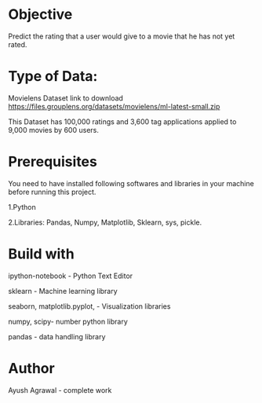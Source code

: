 # Objective
Predict the rating that a user would give to a movie that he has not yet rated.

# Type of Data:
Movielens Dataset link to download https://files.grouplens.org/datasets/movielens/ml-latest-small.zip

This Dataset has 100,000 ratings and 3,600 tag applications applied to 9,000 movies by 600 users. 

# Prerequisites
You need to have installed following softwares and libraries in your machine before running this project.

1.Python

2.Libraries: Pandas, Numpy, Matplotlib, Sklearn, sys, pickle.

# Build with
ipython-notebook - Python Text Editor

sklearn - Machine learning library

seaborn, matplotlib.pyplot, - Visualization libraries

numpy, scipy- number python library

pandas - data handling library


# Author 
Ayush Agrawal - complete work
